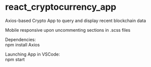 # react_cryptocurrency_app
Axios-based Crypto App to query and display recent blockchain data

Mobile responsive upon uncommenting sections in .scss files

Dependencies:  
npm install Axios

Launching App in VSCode:  
npm start
